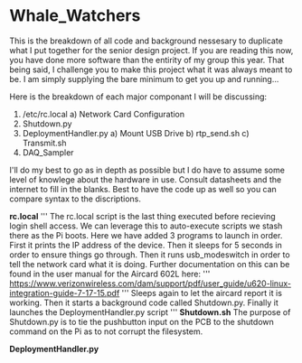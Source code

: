 # Whale_Watchers

This is the breakdown of all code and background nessesary to duplicate what I put together for the senior design project. If you are reading this now, you have done more software than the entirity of my group this year. That being said, I challenge you to make this project what it was always meant to be. I am simply supplying the bare minimum to get you up and running... 

Here is the breakdown of each major componant I will be discussing:

1) /etc/rc.local
  a) Network Card Configuration
2) Shutdown.py
3) DeploymentHandler.py
  a) Mount USB Drive
  b) rtp_send.sh
  c) Transmit.sh
4) DAQ_Sampler

I'll do my best to go as in depth as possible but I do have to assume some level of knowlege about the hardware in use. Consult datasheets and the internet to fill in the blanks. Best to have the code up as well so you can compare syntax to the discriptions.

**rc.local**
'''
The rc.local script is the last thing executed before recieving login shell access. We can leverage this to auto-execute scripts we stash there as the Pi boots. Here we have added 3 programs to launch in order. 
First it prints the IP address of the device. 
Then it sleeps for 5 seconds in order to ensure things go through. 
Then it runs usb_modeswitch in order to tell the network card what it is doing. Further documentation on this can be found in the user manual for the Aircard 602L here:
'''
https://www.verizonwireless.com/dam/support/pdf/user_guide/u620-linux-integration-guide-7-17-15.pdf
'''
Sleeps again to let the aircard report it is working.
Then it starts a background code called Shutdown.py. 
Finally it launches the DeploymentHandler.py script
'''
**Shutdown.sh**
The purpose of Shutdown.py is to tie the pushbutton input on the PCB to the shutdown command on the Pi as to not corrupt the filesystem.

**DeploymentHandler.py**


